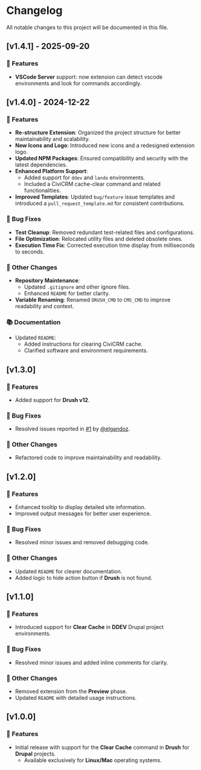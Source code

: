 # Changelog

All notable changes to this project will be documented in this file.

## [v1.4.1] - 2025-09-20

### 🚀 Features

- **VSCode Server** support: now extension can detect vscode environments and look for commands accordingly.

## [v1.4.0] - 2024-12-22

### 🚀 Features

- **Re-structure Extension**: Organized the project structure for better maintainability and scalability.
- **New Icons and Logo**: Introduced new icons and a redesigned extension logo.
- **Updated NPM Packages**: Ensured compatibility and security with the latest dependencies.
- **Enhanced Platform Support**:
  - Added support for `ddev` and `lando` environments.
  - Included a CiviCRM cache-clear command and related functionalities.
- **Improved Templates**: Updated `bug/feature` issue templates and introduced a `pull_request_template.md` for consistent contributions.

### 🐛 Bug Fixes

- **Test Cleanup**: Removed redundant test-related files and configurations.
- **File Optimization**: Relocated utility files and deleted obsolete ones.
- **Execution Time Fix**: Corrected execution time display from milliseconds to seconds.

### 💼 Other Changes

- **Repository Maintenance**:
  - Updated `.gitignore` and other ignore files.
  - Enhanced `README` for better clarity.
- **Variable Renaming**: Renamed `DRUSH_CMD` to `CMS_CMD` to improve readability and context.

### 📚 Documentation

- Updated `README`:
  - Added instructions for clearing CiviCRM cache.
  - Clarified software and environment requirements.

## [v1.3.0]

### 🚀 Features

- Added support for **Drush v12**.

### 🐛 Bug Fixes

- Resolved issues reported in [#1](https://github.com/vinugawade/ur-cache-cleaner/issues/1) by [@elgandoz](https://github.com/elgandoz).

### 💼 Other Changes

- Refactored code to improve maintainability and readability.

## [v1.2.0]

### 🚀 Features

- Enhanced tooltip to display detailed site information.
- Improved output messages for better user experience.

### 🐛 Bug Fixes

- Resolved minor issues and removed debugging code.

### 💼 Other Changes

- Updated `README` for clearer documentation.
- Added logic to hide action button if **Drush** is not found.

## [v1.1.0]

### 🚀 Features

- Introduced support for **Clear Cache** in **DDEV** Drupal project environments.

### 🐛 Bug Fixes

- Resolved minor issues and added inline comments for clarity.

### 💼 Other Changes

- Removed extension from the **Preview** phase.
- Updated `README` with detailed usage instructions.

## [v1.0.0]

### 🚀 Features

- Initial release with support for the **Clear Cache** command in **Drush** for **Drupal** projects.
  - Available exclusively for **Linux/Mac** operating systems.
